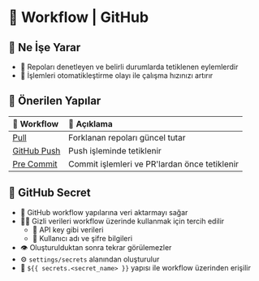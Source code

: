 # 🌈 Workflow \| GitHub

## 🎈 Ne İşe Yarar

* 🔄 Repoları denetleyen ve belirli durumlarda tetiklenen eylemlerdir
* 🤖 İşlemleri otomatikleştirme olayı ile çalışma hızınızı artırır

## 🌟 Önerilen Yapılar

| 💎 Workflow | 📝 Açıklama |
| :--- | :--- |
| [Pull](https://github.com/apps/pull) | Forklanan repoları güncel tutar |
| [GitHub Push](https://github.com/marketplace/actions/github-push) | Push işleminde tetiklenir |
| [Pre Commit](https://github.com/marketplace/actions/pre-commit) | Commit işlemleri ve PR'lardan önce tetiklenir |

## 🤫 GitHub Secret

* 🚛 GitHub workflow yapılarına veri aktarmayı sağar
* 👮‍♂️ Gizli verileri workflow üzerinde kullanmak için tercih edilir
  * 🔑 API key gibi verileri
  * 🔏 Kullanıcı adı ve şifre bilgileri
* 👁️ Oluşturulduktan sonra tekrar görülemezler
* ⚙️ `settings/secrets` alanından oluşturulur
* 🐣 `${{ secrets.<secret_name> }}` yapısı ile workflow üzerinden erişilir

